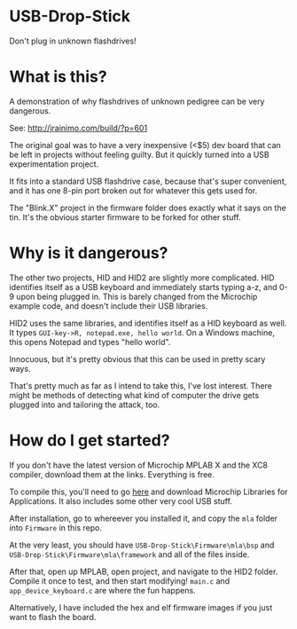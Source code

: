 # USB-Drop-Stick
Don't plug in unknown flashdrives!


# What is this?

A demonstration of why flashdrives of unknown pedigree can be very dangerous.

See:
http://jrainimo.com/build/?p=601

The original goal was to have a very inexpensive (<$5) dev board that can be left in projects without feeling guilty. But it quickly turned into a USB experimentation project.

It fits into a standard USB flashdrive case, because that's super convenient, and it has one 8-pin port broken out for whatever this gets used for.

The "Blink.X" project in the firmware folder does exactly what it says on the tin. It's the obvious starter firmware to be forked for other stuff.

# Why is it dangerous?

The other two projects, HID and HID2 are slightly more complicated.
HID identifies itself as a USB keyboard and immediately starts typing a-z, and 0-9 upon being plugged in. This is barely changed from the Microchip example code, and doesn't include their USB libraries.

HID2 uses the same libraries, and identifies itself as a HID keyboard as well. It types `GUI-key->R, notepad.exe, hello world`. On a Windows machine, this opens Notepad and types "hello world".

Innocuous, but it's pretty obvious that this can be used in pretty scary ways.

That's pretty much as far as I intend to take this, I've lost interest. There might be methods of detecting what kind of computer the drive gets plugged into and tailoring the attack, too.

# How do I get started?

If you don't have the latest version of Microchip MPLAB X and the XC8 compiler, download them at the links. Everything is free.

To compile this, you'll need to go [here](http://www.microchip.com/mplab/microchip-libraries-for-applications) and download Microchip Libraries for Applications. It also includes some other very cool USB stuff.

After installation, go to whereever you installed it, and copy the `mla` folder into `Firmware` in this repo.

At the very least, you should have `USB-Drop-Stick\Firmware\mla\bsp` and `USB-Drop-Stick\Firmware\mla\framework` and all of the files inside.


After that, open up MPLAB, open project, and navigate to the HID2 folder. Compile it once to test, and then start modifying! `main.c` and `app_device_keyboard.c` are where the fun happens.

Alternatively, I have included the hex and elf firmware images if you just want to flash the board.